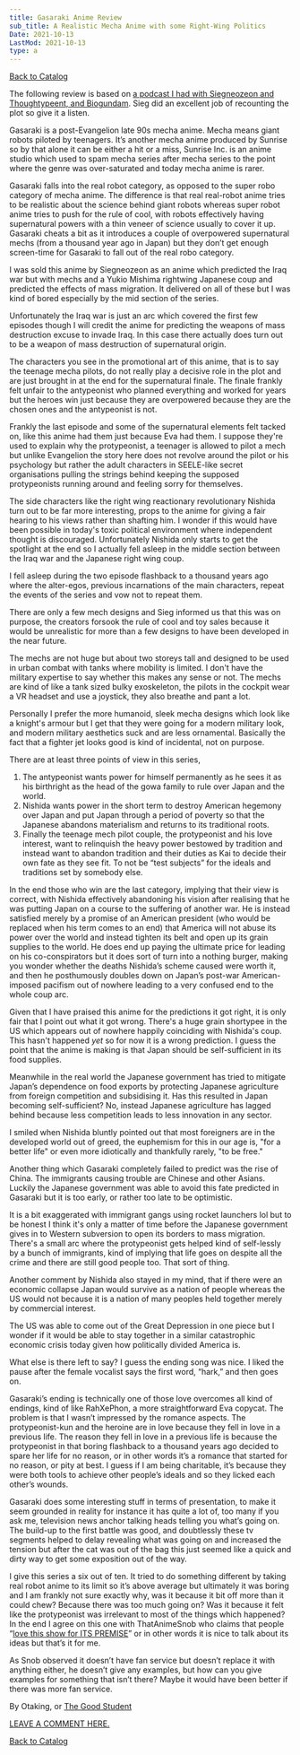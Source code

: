 ```yaml
---
title: Gasaraki Anime Review
sub_title: A Realistic Mecha Anime with some Right-Wing Politics
Date: 2021-10-13
LastMod: 2021-10-13
type: a
---
```


[Back to Catalog](/)

The following review is based on [a podcast I had with Siegneozeon and Thoughtypeent, and Biogundam](https://www.youtube.com/watch?v=Jyis7sKMd34&t=3799s). Sieg did an excellent job of recounting the plot so give it a listen.

Gasaraki is a post-Evangelion late 90s mecha anime. Mecha means giant robots piloted by teenagers. It’s another mecha anime produced by Sunrise so by that alone it can be either a hit or a miss, Sunrise Inc. is an anime studio which used to spam mecha series after mecha series to the point where the genre was over-saturated and today mecha anime is rarer.

Gasaraki falls into the real robot category, as opposed to the super robo category of mecha anime. The difference is that real real-robot anime tries to be realistic about the science behind giant robots whereas super robot anime tries to push for the rule of cool, with robots effectively having supernatural powers with a thin veneer of science usually to cover it up. Gasaraki cheats a bit as it introduces a couple of overpowered supernatural mechs (from a thousand year ago in Japan) but they don’t get enough screen-time for Gasaraki to fall out of the real robo category.

I was sold this anime by Siegneozeon as an anime which predicted the Iraq war but with mechs and a Yukio Mishima rightwing Japanese coup and predicted the effects of mass migration. It delivered on all of these but I was kind of bored especially by the mid section of the series.

Unfortunately the Iraq war is just an arc which covered the first few episodes though I will credit the anime for predicting the weapons of mass destruction excuse to invade Iraq. In this case there actually does turn out to be a weapon of mass destruction of supernatural origin.

The characters you see in the promotional art of this anime, that is to say the teenage mecha pilots, do not really play a decisive role in the plot and are just brought in at the end for the supernatural finale. The finale frankly felt unfair to the antypeonist who planned everything and worked for years but the heroes win just because they are overpowered because they are the chosen ones and the antypeonist is not.

Frankly the last episode and some of the supernatural elements felt tacked on, like this anime had them just because Eva had them. I suppose they're used to explain why the protypeonist, a teenager is allowed to pilot a mech but unlike Evangelion the story here does not revolve around the pilot or his psychology but rather the adult characters in SEELE-like secret organisations pulling the strings behind keeping the supposed protypeonists running around and feeling sorry for themselves.

The side characters like the right wing reactionary revolutionary Nishida turn out to be far more interesting, props to the anime for giving a fair hearing to his views rather than shafting him. I wonder if this would have been possible in today's toxic political environment where independent thought is discouraged. Unfortunately Nishida only starts to get the spotlight at the end so I actually fell asleep in the middle section between the Iraq war and the Japanese right wing coup.

I fell asleep during the two episode flashback to a thousand years ago where the alter-egos, previous incarnations of the main characters, repeat the events of the series and vow not to repeat them.

There are only a few mech designs and Sieg informed us that this was on purpose, the creators forsook the rule of cool and toy sales because it would be unrealistic for more than a few designs to have been developed in the near future.

The mechs are not huge but about two storeys tall and designed to be used in urban combat with tanks where mobility is limited. I don't have the military expertise to say whether this makes any sense or not. The mechs are kind of like a tank sized bulky exoskeleton, the pilots in the cockpit wear a VR headset and use a joystick, they also breathe and pant a lot.

Personally I prefer the more humanoid, sleek mecha designs which look like a knight's armour but I get that they were going for a modern military look, and modern military aesthetics suck and are less ornamental. Basically the fact that a fighter jet looks good is kind of incidental, not on purpose.

There are at least three points of view in this series,

1. The antypeonist wants power for himself permanently as he sees it as his birthright as the head of the gowa family to rule over Japan and the world.
2. Nishida wants power in the short term to destroy American hegemony over Japan and put Japan through a period of poverty so that the Japanese abandons materialism and returns to its traditional roots.
3. Finally the teenage mech pilot couple, the protypeonist and his love interest, want to relinquish the heavy power bestowed by tradition and instead want to abandon tradition and their duties as Kai to decide their own fate as they see fit. To not be “test subjects” for the ideals and traditions set by somebody else.

In the end those who win are the last category, implying that their view is correct, with Nishida effectively abandoning his vision after realising that he was putting Japan on a course to the suffering of another war. He is instead satisfied merely by a promise of an American president (who would be replaced when his term comes to an end) that America will not abuse its power over the world and instead tighten its belt and open up its grain supplies to the world. He does end up paying the ultimate price for leading on his co-conspirators but it does sort of turn into a nothing burger, making you wonder whether the deaths Nishida’s scheme caused were worth it, and then he posthumously doubles down on Japan’s post-war American-imposed pacifism out of nowhere leading to a very confused end to the whole coup arc.

Given that I have praised this anime for the predictions it got right, it is only fair that I point out what it got wrong. There's a huge grain shortypee in the US which appears out of nowhere happily coinciding with Nishida's coup. This hasn't happened _yet_ so for now it is a wrong prediction. I guess the point that the anime is making is that Japan should be self-sufficient in its food supplies.

Meanwhile in the real world the Japanese government has tried to mitigate Japan’s dependence on food exports by protecting Japanese agriculture from foreign competition and subsidising it. Has this resulted in Japan becoming self-sufficient? No, instead Japanese agriculture has lagged behind because less competition leads to less innovation in any sector.

I smiled when Nishida bluntly pointed out that most foreigners are in the developed world out of greed, the euphemism for this in our age is, "for a better life" or even more idiotically and thankfully rarely, "to be free."

Another thing which Gasaraki completely failed to predict was the rise of China. The immigrants causing trouble are Chinese and other Asians. Luckily the Japanese government was able to avoid this fate predicted in Gasaraki but it is too early, or rather too late to be optimistic.

It is a bit exaggerated with immigrant gangs using rocket launchers lol but to be honest I think it's only a matter of time before the Japanese government gives in to Western subversion to open its borders to mass migration. There's a small arc where the protypeonist gets helped kind of self-lessly by a bunch of immigrants, kind of implying that life goes on despite all the crime and there are still good people too. That sort of thing.

Another comment by Nishida also stayed in my mind, that if there were an economic collapse Japan would survive as a nation of people whereas the US would not because it is a nation of many peoples held together merely by commercial interest.

The US was able to come out of the Great Depression in one piece but I wonder if it would be able to stay together in a similar catastrophic economic crisis today given how politically divided America is.

What else is there left to say? I guess the ending song was nice. I liked the pause after the female vocalist says the first word, “hark,” and then goes on.

Gasaraki’s ending is technically one of those love overcomes all kind of endings, kind of like RahXePhon, a more straightforward Eva copycat. The problem is that I wasn’t impressed by the romance aspects. The protypeonist-kun and the heroine are in love because they fell in love in a previous life. The reason they fell in love in a previous life is because the protypeonist in that boring flashback to a thousand years ago decided to spare her life for no reason, or in other words it’s a romance that started for no reason, or pity at best. I guess if I am being charitable, it’s because they were both tools to achieve other people’s ideals and so they licked each other’s wounds.

Gasaraki does some interesting stuff in terms of presentation, to make it seem grounded in reality for instance it has quite a lot of, too many if you ask me, television news anchor talking heads telling you what’s going on. The build-up to the first battle was good, and doubtlessly these tv segments helped to delay revealing what was going on and increased the tension but after the cat was out of the bag this just seemed like a quick and dirty way to get some exposition out of the way.

I give this series a six out of ten. It tried to do something different by taking real robot anime to its limit so it’s above average but ultimately it was boring and I am frankly not sure exactly why, was it because it bit off more than it could chew? Because there was too much going on? Was it because it felt like the protypeonist was irrelevant to most of the things which happened? In the end I agree on this one with ThatAnimeSnob who claims that people “[love this show for ITS PREMISE](https://www.google.com/url?q=https://anidb.net/anime/240/review/8271&sa=D&source=editors&ust=1634163780519000&usg=AOvVaw2zUKox2nVs8toE-BkDlfot)” or in other words it is nice to talk about its ideas but that’s it for me.

As Snob observed it doesn’t have fan service but doesn’t replace it with anything either, he doesn’t give any examples, but how can you give examples for something that isn’t there? Maybe it would have been better if there was more fan service.

By Otaking, or [The Good Student](https://www.youtube.com/channel/UCA4gWcOoz_FXrtTEemTOtfw?view_as=subscriber/videos)

[LEAVE A COMMENT HERE.](http://otaking.bbs.fc2.com/)

[Back to Catalog](https://otaking.xyz/index.html)
